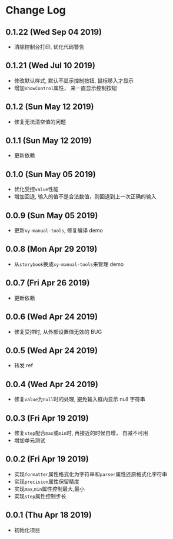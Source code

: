 # Change Log

## 0.1.22 (Wed Sep 04 2019)

-   清除控制台打印, 优化代码警告

## 0.1.21 (Wed Jul 10 2019)

-   修改默认样式, 默认不显示控制按钮, 鼠标移入才显示
-   增加`showControl`属性， 来一直显示控制按钮

## 0.1.2 (Sun May 12 2019)

-   修复无法清空值的问题

## 0.1.1 (Sun May 12 2019)

-   更新依赖

## 0.1.0 (Sun May 05 2019)

-   优化受控`value`性能
-   增加回退, 输入的值不是合法数值，则回退到上一次正确的输入

## 0.0.9 (Sun May 05 2019)

-   更新`xy-manual-tools`, 修复编译 demo

## 0.0.8 (Mon Apr 29 2019)

-   从`storybook`换成`xy-manual-tools`来管理 demo

## 0.0.7 (Fri Apr 26 2019)

-   更新依赖

## 0.0.6 (Wed Apr 24 2019)

-   修复受控时, 从外部设置值无效的 BUG

## 0.0.5 (Wed Apr 24 2019)

-   转发 ref

## 0.0.4 (Wed Apr 24 2019)

-   修复`value`为`null`时的处理, 避免输入框内显示 null 字符串

## 0.0.3 (Fri Apr 19 2019)

-   修复`step`配合`max`或`min`时, 再接近的时候自增， 自减不可用
-   增加单元测试

## 0.0.2 (Fri Apr 19 2019)

-   实现`formatter`属性格式化为字符串和`parser`属性还原格式化字符串
-   实现`precision`属性保留精度
-   实现`max`,`min`属性控制最大,最小
-   实现`step`属性控制步长

## 0.0.1 (Thu Apr 18 2019)

-   初始化项目
